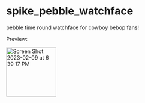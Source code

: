 # spike_pebble_watchface

pebble time round watchface for cowboy bebop fans!

Preview:


<img width="133" alt="Screen Shot 2023-02-09 at 6 39 17 PM" src="https://user-images.githubusercontent.com/103393035/217963479-ae870df9-446b-4d11-9209-5e6be3b91d54.png">

